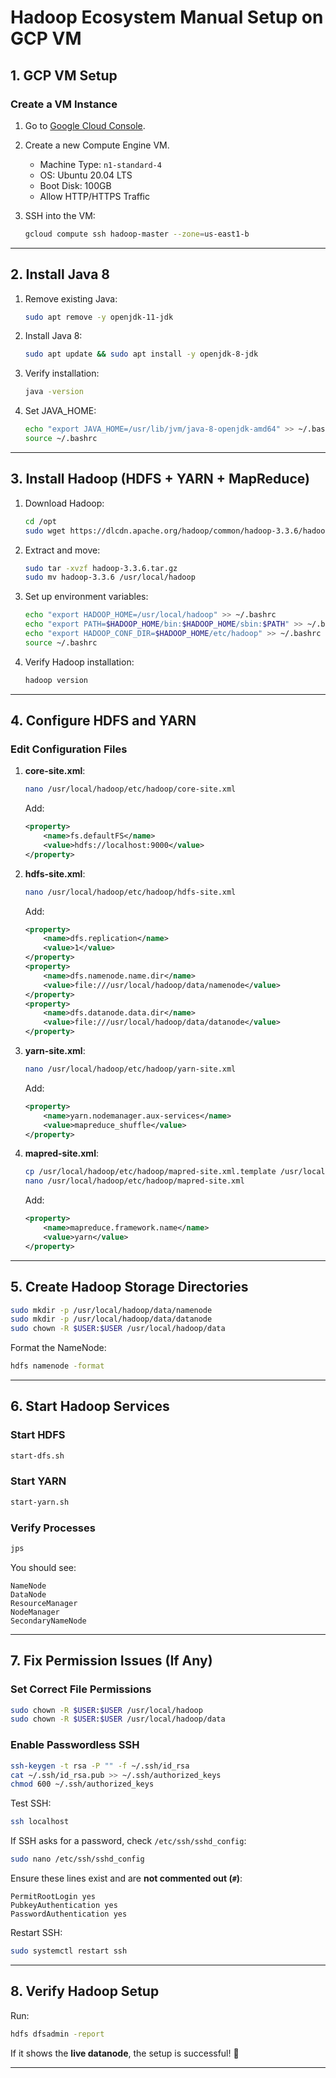 # Hadoop Ecosystem Manual Setup on GCP VM

## **1\. GCP VM Setup**

### **Create a VM Instance**

1.  Go to [Google Cloud Console](https://console.cloud.google.com/).
2.  Create a new Compute Engine VM.
    -   Machine Type: `n1-standard-4`
    -   OS: Ubuntu 20.04 LTS
    -   Boot Disk: 100GB
    -   Allow HTTP/HTTPS Traffic
3.  SSH into the VM:

    ```sh
    gcloud compute ssh hadoop-master --zone=us-east1-b
    ```

* * *

## **2\. Install Java 8**

1.  Remove existing Java:

    ```sh
    sudo apt remove -y openjdk-11-jdk
    ```

2.  Install Java 8:

    ```sh
    sudo apt update && sudo apt install -y openjdk-8-jdk
    ```

3.  Verify installation:

    ```sh
    java -version
    ```

4.  Set JAVA\_HOME:

    ```sh
    echo "export JAVA_HOME=/usr/lib/jvm/java-8-openjdk-amd64" >> ~/.bashrc
    source ~/.bashrc
    ```

* * *

## **3\. Install Hadoop (HDFS + YARN + MapReduce)**

1.  Download Hadoop:

    ```sh
    cd /opt
    sudo wget https://dlcdn.apache.org/hadoop/common/hadoop-3.3.6/hadoop-3.3.6.tar.gz
    ```

2.  Extract and move:

    ```sh
    sudo tar -xvzf hadoop-3.3.6.tar.gz
    sudo mv hadoop-3.3.6 /usr/local/hadoop
    ```

3.  Set up environment variables:

    ```sh
    echo "export HADOOP_HOME=/usr/local/hadoop" >> ~/.bashrc
    echo "export PATH=$HADOOP_HOME/bin:$HADOOP_HOME/sbin:$PATH" >> ~/.bashrc
    echo "export HADOOP_CONF_DIR=$HADOOP_HOME/etc/hadoop" >> ~/.bashrc
    source ~/.bashrc
    ```

4.  Verify Hadoop installation:

    ```sh
    hadoop version
    ```

* * *

## **4\. Configure HDFS and YARN**

### **Edit Configuration Files**

1.  **core-site.xml**:

    ```sh
    nano /usr/local/hadoop/etc/hadoop/core-site.xml
    ```

    Add:

    ```xml
    <property>
        <name>fs.defaultFS</name>
        <value>hdfs://localhost:9000</value>
    </property>
    ```

2.  **hdfs-site.xml**:

    ```sh
    nano /usr/local/hadoop/etc/hadoop/hdfs-site.xml
    ```

    Add:

    ```xml
    <property>
        <name>dfs.replication</name>
        <value>1</value>
    </property>
    <property>
        <name>dfs.namenode.name.dir</name>
        <value>file:///usr/local/hadoop/data/namenode</value>
    </property>
    <property>
        <name>dfs.datanode.data.dir</name>
        <value>file:///usr/local/hadoop/data/datanode</value>
    </property>
    ```

3.  **yarn-site.xml**:

    ```sh
    nano /usr/local/hadoop/etc/hadoop/yarn-site.xml
    ```

    Add:

    ```xml
    <property>
        <name>yarn.nodemanager.aux-services</name>
        <value>mapreduce_shuffle</value>
    </property>
    ```

4.  **mapred-site.xml**:

    ```sh
    cp /usr/local/hadoop/etc/hadoop/mapred-site.xml.template /usr/local/hadoop/etc/hadoop/mapred-site.xml
    nano /usr/local/hadoop/etc/hadoop/mapred-site.xml
    ```

    Add:

    ```xml
    <property>
        <name>mapreduce.framework.name</name>
        <value>yarn</value>
    </property>
    ```

* * *

## **5\. Create Hadoop Storage Directories**

```sh
sudo mkdir -p /usr/local/hadoop/data/namenode
sudo mkdir -p /usr/local/hadoop/data/datanode
sudo chown -R $USER:$USER /usr/local/hadoop/data
```

Format the NameNode:

```sh
hdfs namenode -format
```

* * *

## **6\. Start Hadoop Services**

### **Start HDFS**

```sh
start-dfs.sh
```

### **Start YARN**

```sh
start-yarn.sh
```

### **Verify Processes**

```sh
jps
```

You should see:

```
NameNode
DataNode
ResourceManager
NodeManager
SecondaryNameNode
```

* * *

## **7\. Fix Permission Issues (If Any)**

### **Set Correct File Permissions**

```sh
sudo chown -R $USER:$USER /usr/local/hadoop
sudo chown -R $USER:$USER /usr/local/hadoop/data
```

### **Enable Passwordless SSH**

```sh
ssh-keygen -t rsa -P "" -f ~/.ssh/id_rsa
cat ~/.ssh/id_rsa.pub >> ~/.ssh/authorized_keys
chmod 600 ~/.ssh/authorized_keys
```

Test SSH:

```sh
ssh localhost
```

If SSH asks for a password, check `/etc/ssh/sshd_config`:

```sh
sudo nano /etc/ssh/sshd_config
```

Ensure these lines exist and are **not commented out (`#`)**:

```
PermitRootLogin yes
PubkeyAuthentication yes
PasswordAuthentication yes
```

Restart SSH:

```sh
sudo systemctl restart ssh
```

* * *

## **8\. Verify Hadoop Setup**

Run:

```sh
hdfs dfsadmin -report
```

If it shows the **live datanode**, the setup is successful! 🎉

* * *


